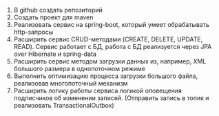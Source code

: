 1. В github создать репозиторий
2. Создать проект для maven
3. Реализовать сервис на spring-boot, который умеет обрабатывать http-запросы
4. Расширить сервис CRUD-методами (CREATE, DELETE, UPDATE, READ). Сервис работает с БД, работа с БД реализуется через JPA over Hibernate и spring-data
5. Расширить сервис методом загрузки данных из, например, XML большого размера в однопоточном режиме
6. Выполнить оптимизацию процесса загрузки большого файла, реализовав многопоточный механизм
7. Расширить логику работы сервиса логикой оповещения подписчиков об изменении записей. (Отправить запись в топик и реализовать TransactionalOutbox)
